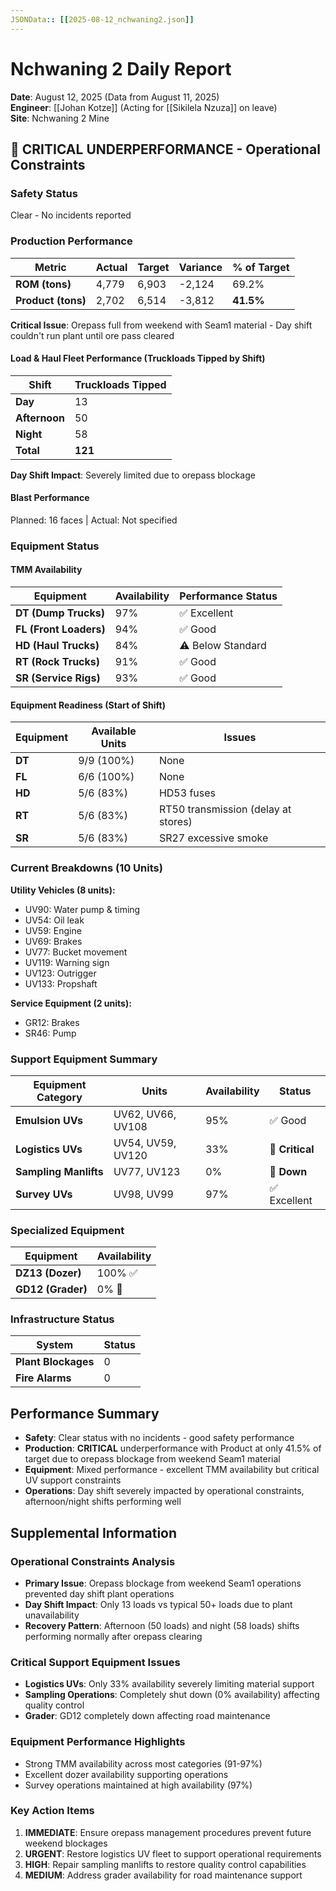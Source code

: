 ```yaml
---
JSONData:: [[2025-08-12_nchwaning2.json]]
---
```


# Nchwaning 2 Daily Report
**Date**: August 12, 2025 (Data from August 11, 2025)  
**Engineer**: [[Johan Kotze]] (Acting for [[Sikilela Nzuza]] on leave)  
**Site**: Nchwaning 2 Mine

## 🚨 CRITICAL UNDERPERFORMANCE - Operational Constraints

### Safety Status
Clear - No incidents reported

### Production Performance
| Metric | Actual | Target | Variance | % of Target |
|--------|--------|--------|----------|-------------|
| **ROM (tons)** | 4,779 | 6,903 | -2,124 | 69.2% |
| **Product (tons)** | 2,702 | 6,514 | -3,812 | **41.5%** |

**Critical Issue**: Orepass full from weekend with Seam1 material - Day shift couldn't run plant until ore pass cleared

#### Load & Haul Fleet Performance (Truckloads Tipped by Shift)
| Shift | Truckloads Tipped |
|-------|-------------------|
| **Day** | 13 |
| **Afternoon** | 50 |
| **Night** | 58 |
| **Total** | **121** |

**Day Shift Impact**: Severely limited due to orepass blockage

#### Blast Performance
Planned: 16 faces | Actual: Not specified

### Equipment Status

#### TMM Availability
| Equipment | Availability | Performance Status |
|-----------|--------------|-------------------|
| **DT (Dump Trucks)** | 97% | ✅ Excellent |
| **FL (Front Loaders)** | 94% | ✅ Good |
| **HD (Haul Trucks)** | 84% | ⚠️ Below Standard |
| **RT (Rock Trucks)** | 91% | ✅ Good |
| **SR (Service Rigs)** | 93% | ✅ Good |

#### Equipment Readiness (Start of Shift)
| Equipment | Available Units | Issues |
|-----------|-----------------|---------|
| **DT** | 9/9 (100%) | None |
| **FL** | 6/6 (100%) | None |
| **HD** | 5/6 (83%) | HD53 fuses |
| **RT** | 5/6 (83%) | RT50 transmission (delay at stores) |
| **SR** | 5/6 (83%) | SR27 excessive smoke |

### Current Breakdowns (10 Units)
**Utility Vehicles (8 units):**
- UV90: Water pump & timing
- UV54: Oil leak
- UV59: Engine
- UV69: Brakes
- UV77: Bucket movement
- UV119: Warning sign
- UV123: Outrigger
- UV133: Propshaft

**Service Equipment (2 units):**
- GR12: Brakes
- SR46: Pump

### Support Equipment Summary
| Equipment Category | Units | Availability | Status |
|-------------------|-------|--------------|---------|
| **Emulsion UVs** | UV62, UV66, UV108 | 95% | ✅ Good |
| **Logistics UVs** | UV54, UV59, UV120 | 33% | 🔴 **Critical** |
| **Sampling Manlifts** | UV77, UV123 | 0% | 🔴 **Down** |
| **Survey UVs** | UV98, UV99 | 97% | ✅ Excellent |

### Specialized Equipment
| Equipment | Availability |
|-----------|--------------|
| **DZ13 (Dozer)** | 100% ✅ |
| **GD12 (Grader)** | 0% 🔴 |

### Infrastructure Status
| System | Status |
|--------|--------|
| **Plant Blockages** | 0 |
| **Fire Alarms** | 0 |

## Performance Summary
- **Safety**: Clear status with no incidents - good safety performance
- **Production**: **CRITICAL** underperformance with Product at only 41.5% of target due to orepass blockage from weekend Seam1 material
- **Equipment**: Mixed performance - excellent TMM availability but critical UV support constraints
- **Operations**: Day shift severely impacted by operational constraints, afternoon/night shifts performing well

## Supplemental Information

### Operational Constraints Analysis
- **Primary Issue**: Orepass blockage from weekend Seam1 operations prevented day shift plant operations
- **Day Shift Impact**: Only 13 loads vs typical 50+ loads due to plant unavailability
- **Recovery Pattern**: Afternoon (50 loads) and night (58 loads) shifts performing normally after orepass clearing

### Critical Support Equipment Issues
- **Logistics UVs**: Only 33% availability severely limiting material support
- **Sampling Operations**: Completely shut down (0% availability) affecting quality control
- **Grader**: GD12 completely down affecting road maintenance

### Equipment Performance Highlights
- Strong TMM availability across most categories (91-97%)
- Excellent dozer availability supporting operations
- Survey operations maintained at high availability (97%)

### Key Action Items
1. **IMMEDIATE**: Ensure orepass management procedures prevent future weekend blockages
2. **URGENT**: Restore logistics UV fleet to support operational requirements  
3. **HIGH**: Repair sampling manlifts to restore quality control capabilities
4. **MEDIUM**: Address grader availability for road maintenance support